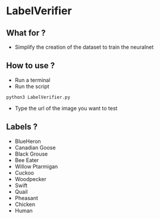 # LabelVerifier

## What for ?
* Simplify the creation of the dataset to train the neuralnet

## How to use ?
* Run a terminal
* Run the script
```
python3 LabelVerifier.py
```
* Type the url of the image you want to test

## Labels ?
* BlueHeron
* Canadian Goose
* Black Grouse
* Bee Eater
* Willow Ptarmigan
* Cuckoo
* Woodpecker
* Swift
* Quail
* Pheasant
* Chicken
* Human
